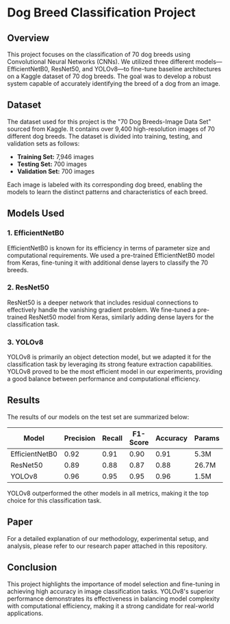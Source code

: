 # Dog Breed Classification Project

## Overview

This project focuses on the classification of 70 dog breeds using Convolutional Neural Networks (CNNs). We utilized three different models—EfficientNetB0, ResNet50, and YOLOv8—to fine-tune baseline architectures on a Kaggle dataset of 70 dog breeds. The goal was to develop a robust system capable of accurately identifying the breed of a dog from an image.

## Dataset

The dataset used for this project is the "70 Dog Breeds-Image Data Set" sourced from Kaggle. It contains over 9,400 high-resolution images of 70 different dog breeds. The dataset is divided into training, testing, and validation sets as follows:

- **Training Set:** 7,946 images
- **Testing Set:** 700 images
- **Validation Set:** 700 images

Each image is labeled with its corresponding dog breed, enabling the models to learn the distinct patterns and characteristics of each breed.

## Models Used

### 1. EfficientNetB0
EfficientNetB0 is known for its efficiency in terms of parameter size and computational requirements. We used a pre-trained EfficientNetB0 model from Keras, fine-tuning it with additional dense layers to classify the 70 breeds.

### 2. ResNet50
ResNet50 is a deeper network that includes residual connections to effectively handle the vanishing gradient problem. We fine-tuned a pre-trained ResNet50 model from Keras, similarly adding dense layers for the classification task.

### 3. YOLOv8
YOLOv8 is primarily an object detection model, but we adapted it for the classification task by leveraging its strong feature extraction capabilities. YOLOv8 proved to be the most efficient model in our experiments, providing a good balance between performance and computational efficiency.

## Results

The results of our models on the test set are summarized below:

| Model         | Precision | Recall | F1-Score | Accuracy | Params | Params Memory |
|---------------|-----------|--------|----------|----------|--------|---------------|
| EfficientNetB0| 0.92      | 0.91   | 0.90     | 0.91     | 5.3M   | 20.22MB       |
| ResNet50      | 0.89      | 0.88   | 0.87     | 0.88     | 26.7M  | 101.8MB       |
| YOLOv8        | 0.96      | 0.95   | 0.95     | 0.96     | 1.5M   | 5.72MB        |

YOLOv8 outperformed the other models in all metrics, making it the top choice for this classification task.

## Paper

For a detailed explanation of our methodology, experimental setup, and analysis, please refer to our research paper attached in this repository.

## Conclusion

This project highlights the importance of model selection and fine-tuning in achieving high accuracy in image classification tasks. YOLOv8's superior performance demonstrates its effectiveness in balancing model complexity with computational efficiency, making it a strong candidate for real-world applications.
